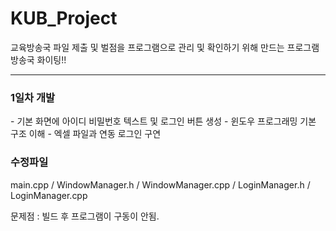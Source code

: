 <h1> KUB_Project </h1>
교육방송국 파일 제출 및 벌점을 프로그램으로 관리 및 확인하기 위해 만드는 프로그램
방송국 화이팅!!
<hr>

<h3>1일차 개발</h3>
- 기본 화면에 아이디 비밀번호 텍스트 및 로그인 버튼 생성
- 윈도우 프로그래밍 기본 구조 이해
- 엑셀 파일과 연동 로그인 구연 <br>

<h3>수정파일</h3>
main.cpp / WindowManager.h / WindowManager.cpp / LoginManager.h / LoginManager.cpp <br>

문제점 : 빌드 후 프로그램이 구동이 안됨. <br>

